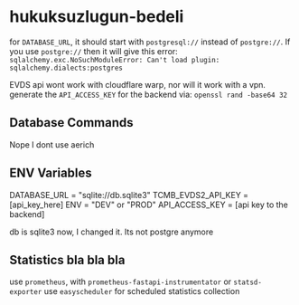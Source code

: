 # hukuksuzlugun-bedeli

for `DATABASE_URL`, it should start with `postgresql://` instead of `postgre://`.
If you use `postgre://` then it will give this error: `sqlalchemy.exc.NoSuchModuleError: Can't load plugin: sqlalchemy.dialects:postgres`

EVDS api wont work with cloudflare warp, nor will it work with a vpn.
generate the `API_ACCESS_KEY` for the backend via: `openssl rand -base64 32`

## Database Commands

Nope I dont use aerich

## ENV Variables
DATABASE_URL = "sqlite://db.sqlite3"
TCMB_EVDS2_API_KEY = [api_key_here]
ENV = "DEV" or "PROD"
API_ACCESS_KEY = [api key to the backend]

db is sqlite3 now, I changed it. Its not postgre anymore

## Statistics bla bla bla
use `prometheus`, with `prometheus-fastapi-instrumentator` or `statsd-exporter`
use `easyscheduler` for scheduled statistics collection
